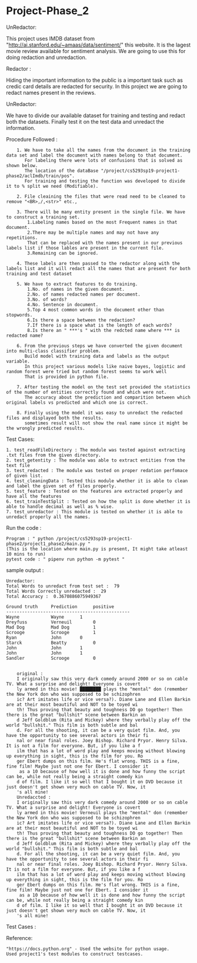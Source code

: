 # Project-Phase_2

UnRedactor:

This project uses IMDB dataset from "http://ai.stanford.edu/~amaas/data/sentiment/" this website. 
It is the lagest movie review available for sentiment analysis.
We are going to use this for doing redaction and unredaction.

Redactor : 

Hiding the important information to the public is a important task such as credic card details are redacted for security.
In this project we are going to redact names present in the reviews.

UnRedactor:

We have to divide our available dataset for training and testing and redact both the datasets.
Finally test it on the test data and unredact the information.

  
Procedure Followed :

        1. We have to take all the names from the document in the training data set and label the document with names belong to that document.
           For labeling there were lots of confusions that is solved as shown below.
           The location of the dataBase "/project/cs5293sp19-project1-phase2/aclImdb/train/pos".
           For training and testing the function was developed to divide it to % split we need (Modifiable).

        2. File cleaining the files that were read need to be cleaned to remove "<BR>,/,<str>" etc.,

        3. There will be many entity present in the single file. We have to construct a training set.
            1.Labeling names based on the most Frequent names in that document.
            2.There may be multiple names and may not have any repetitions. 
            That can be replaced with the names present in our previous labels list if those lables are present in the current file.
            3.Remaining can be ignored.

        4. These labels are then passed to the redactor along with the labels list and it will redact all the names that are present for both training and test dataset

        5. We have to extract features to do training. 
            1.No. of names in the given document.
            2.No. of names redacted names per document.
            3.No. of words? 
            4.No. Sentence in document.
            5.Top 4 most common words in the document other than stopwords.
            6.Is there a space between the redaction?
            7.If there is a space what is the length of each words?
            8.Is there an " ***'s " with the redcted name where *** is redacted name?

        6. From the previous steps we have converted the given document into multi-class classifier problem.
           Build model with training data and labels as the output variable.
           In this project various models like naive bayes, logistic and random forest were tried but random forest seems to work well
           That is provided in python file.

        7. After testing the model on the test set provided the statistics of the number of entities correctly found and which were not.
           The accuracy about the prediction and comparition between which original labels vs predicted and which one is correct. 

        8. Finally using the model it was easy to unredact the redacted files and displayed both the results.
           sometimes result will not show the real name since it might be the wrongly predicted results.

Test Cases:
	
	1. test_readFileDirectory : The module was tested against extracting .txt files from the given directory.
	2. test_getentity : The module was able to extract entities from the text file
	3. test_redacted : The module was tested on proper redation perfomace of given list.
	4. test_cleaningData : Tested this module whether it is able to clean and label the given set of files properly.
	5. test_feature : Tested on the features are extracted properly and have all the features
	6. test_trainTestSplit : Tested on how the split is done whether it is able to handle decimal as well as % wise.
	7. test_unredactor : This module is tested on whether it is able to unredact properly all the names. 


Run the code :

	Program : " python /project/cs5293sp19-project1-phase2/project1_phase2/main.py "
	(This is the location where main.py is present, It might take atleast 10 mins to run)
	pytest code : " pipenv run python -m pytest " 
	
	
sample output :

	Unredactor:
	Total Words to unredact from test set :  79
	Total Words Correctly unredacted :  29
	Total Accuracy :  0.3670886075949367

	Ground truth     Prediction      positive
	-----------------------------------------------
	Wayne            Wayne   	1
	Dreyfuss         Verneuil        0
	Mad Dog          Mad Dog         1
	Scrooge          Scrooge         1
	Ryan             John    	0
	Starck           Beatty          0
	John             John    	1
	John             John    	1
	Sandler          Scrooge         0
   

        original :
        I originally saw this very dark comedy around 2000 or so on cable TV. What a surprise and delight! Everyone is covert
        ly armed in this movie! ████████ plays the "mental" don (remember the New York don who was supposed to be schizophren
        ic? Art imitates life or vice versa?). Diane Lane and Ellen Barkin are at their most beautiful and NOT to be toyed wi
        th! Thus proving that beauty and toughness DO go together! Then there is the great "bullshit" scene between Barkin an
        d Jeff Goldblum (Rita and Mickey) where they verbally play off the world "bullshit." This film is both subtle and bal
        d. For all the shooting, it can be a very quiet film. And, you have the opportunity to see several actors in their fi
        nal or near final roles. Joey Bishop. Richard Pryor. Henry Silva. It is not a film for everyone. But, if you like a f
        ilm that has a lot of word play and keeps moving without blowing up everything in sight, this is the film for you. Ro
        ger Ebert dumps on this film. He's flat wrong. THIS is a fine, fine film! Maybe just not one for Ebert. I consider it
         as a 10 because of how well it is done and how funny the script can be, while not really being a straight comedy kin
        d of film. I like it so well that I bought it on DVD because it just doesn't get shown very much on cable TV. Now, it
        's all mine!
        Unredaccted :
        I originally saw this very dark comedy around 2000 or so on cable TV. What a surprise and delight! Everyone is covert
        ly armed in this movie! Verneuil plays the "mental" don (remember the New York don who was supposed to be schizophren
        ic? Art imitates life or vice versa?). Diane Lane and Ellen Barkin are at their most beautiful and NOT to be toyed wi
        th! Thus proving that beauty and toughness DO go together! Then there is the great "bullshit" scene between Barkin an
        d Jeff Goldblum (Rita and Mickey) where they verbally play off the world "bullshit." This film is both subtle and bal
        d. For all the shooting, it can be a very quiet film. And, you have the opportunity to see several actors in their fi
        nal or near final roles. Joey Bishop. Richard Pryor. Henry Silva. It is not a film for everyone. But, if you like a f
        ilm that has a lot of word play and keeps moving without blowing up everything in sight, this is the film for you. Ro
        ger Ebert dumps on this film. He's flat wrong. THIS is a fine, fine film! Maybe just not one for Ebert. I consider it
         as a 10 because of how well it is done and how funny the script can be, while not really being a straight comedy kin
        d of film. I like it so well that I bought it on DVD because it just doesn't get shown very much on cable TV. Now, it
        's all mine!   

Test Cases :

   
Reference:

    "https://docs.python.org" - Used the website for python usage.
    Used project1's test modules to construct testcases.

